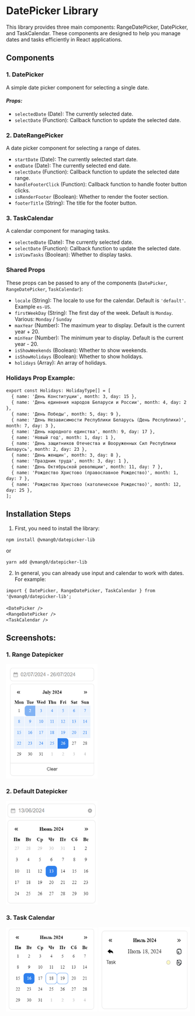 # DatePicker Library

This library provides three main components: RangeDatePicker, DatePicker, and TaskCalendar. These components are designed to help you manage dates and tasks efficiently in React applications.

## Components
### 1. DatePicker
A simple date picker component for selecting a single date.
#### _Props:_
* `selectedDate` (Date): The currently selected date.
* `selectDate` (Function): Callback function to update the selected date.

### 2. DateRangePicker
A date picker component for selecting a range of dates.
* `startDate` (Date): The currently selected start date.
* `endDate` (Date): The currently selected end date.
* `selectDate` (Function): Callback function to update the selected date range.
* `handleFooterClick` (Function): Callback function to handle footer button clicks.
* `isRenderFooter` (Boolean): Whether to render the footer section.
* `footerTitle` (String): The title for the footer button.

### 3. TaskCalendar
A calendar component for managing tasks.
* `selectedDate` (Date): The currently selected date.
* `selectDate` (Function): Callback function to update the selected date.
* `isViewTasks` (Boolean): Whether to display tasks.

### Shared Props
These props can be passed to any of the components (`DatePicker`, `RangeDatePicker`, `TaskCalendar`):
- `locale` (String): The locale to use for the calendar. Default is `'default'`. Example `es-US`.
- `firstWeekDay` (String): The first day of the week. Default is `Monday`. Various: `Monday` / `Sunday`
- `maxYear` (Number): The maximum year to display. Default is the current year + 20.
- `minYear` (Number): The minimum year to display. Default is the current year - 20.
- `isShowWeekends` (Boolean): Whether to show weekends.
- `isShowHolidays` (Boolean): Whether to show holidays.
- `holidays` (Array): An array of holidays.

### Holidays Prop Example:
```
export const Holidays: HolidayType[] = [
  { name: 'День Конституции', month: 3, day: 15 },
  { name: 'День единения народов Беларуси и России', month: 4, day: 2 },
  { name: 'День Победы', month: 5, day: 9 },
  { name: 'День Независимости Республики Беларусь (День Республики)', month: 7, day: 3 },
  { name: 'День народного единства', month: 9, day: 17 },
  { name: 'Новый год', month: 1, day: 1 },
  { name: 'День защитников Отечества и Вооруженных Сил Республики Беларусь', month: 2, day: 23 },
  { name: 'День женщин', month: 3, day: 8 },
  { name: 'Праздник труда', month: 3, day: 1 },
  { name: 'День Октябрьской революции', month: 11, day: 7 },
  { name: 'Рождество Христово (православное Рождество)', month: 1, day: 7 },
  { name: 'Рождество Христово (католическое Рождество)', month: 12, day: 25 },
];
```
## Installation Steps

1. First, you need to install the library:
```
npm install @vmang0/datepicker-lib
```
or
```
yarn add @vmang0/datepicker-lib
```
2. In general, you can already use input and calendar to work with dates. For example: 
```
import { DatePicker, RangeDatePicker, TaskCalendar } from '@vmang0/datepicker-lib';

<DatePicker />
<RangeDatePicker />
<TaskCalendar />
```

## Screenshots: 
### 1. Range Datepicker
<img src="img.png" alt="Range Datepicker" width="250"/>

### 2. Default Datepicker
<img src="img_4.png" alt="Default Datepicker" width="250" />

### 3. Task Calendar
<img src="img_1.png" alt="Task Calendar" width="250"  />

<img src="img_2.png" alt="Task Calendar with selected day" width="250" height="230" />



